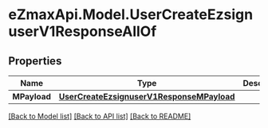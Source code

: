 
# eZmaxApi.Model.UserCreateEzsignuserV1ResponseAllOf

## Properties

Name | Type | Description | Notes
------------ | ------------- | ------------- | -------------
**MPayload** | [**UserCreateEzsignuserV1ResponseMPayload**](UserCreateEzsignuserV1ResponseMPayload.md) |  | 

[[Back to Model list]](../README.md#documentation-for-models)
[[Back to API list]](../README.md#documentation-for-api-endpoints)
[[Back to README]](../README.md)

